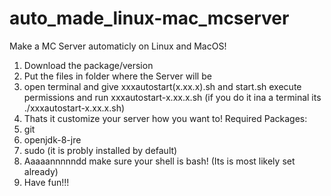 # auto_made_linux-mac_mcserver
Make a MC Server automaticly on Linux and MacOS!
1. Download the package/version
2. Put the files in folder where the Server will be
3. open terminal and give xxxautostart(x.xx.x).sh and start.sh execute permissions and run xxxautostart-x.xx.x.sh (if you do it ina a terminal its ./xxxautostart-x.xx.x.sh)
4. Thats it customize your server how you want to!
Required Packages:
1. git
2. openjdk-8-jre
3. sudo (it is probly installed by default)
4. Aaaaannnnndd make sure your shell is bash! (Its is most likely set already)
5. Have fun!!!
